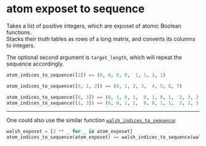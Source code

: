 # atom exposet to sequence

Takes a list of positive integers, which are exposet of atomic Boolean functions.<br>
Stacks their truth tables as rows of a long matrix, and converts its columns to integers.

The optional second argument is `target_length`, which will repeat the sequence accordingly.

```python
atom_indices_to_sequence([2]) == (0, 0, 0, 0,  1, 1, 1, 1)

atom_indices_to_sequence([0, 1, 2]) == (0, 1, 2, 3,  4, 5, 6, 7)

atom_indices_to_sequence([0, 3]) == (0, 1, 0, 1,  0, 1, 0, 1,  2, 3, 2, 3,  2, 3, 2, 3)
atom_indices_to_sequence([1, 3]) == (0, 0, 1, 1,  0, 0, 1, 1,  2, 2, 3, 3,  2, 2, 3, 3)
```

----

One could also use the similar function [`walsh_indices_to_sequence`](../../../seal/a/walsh_indices_to_sequence):

```python
walsh_exposet = [2 ** _ for _ in atom_exposet]
atom_indices_to_sequence(atom_exposet) == walsh_indices_to_sequence(walsh_exposet)
```
